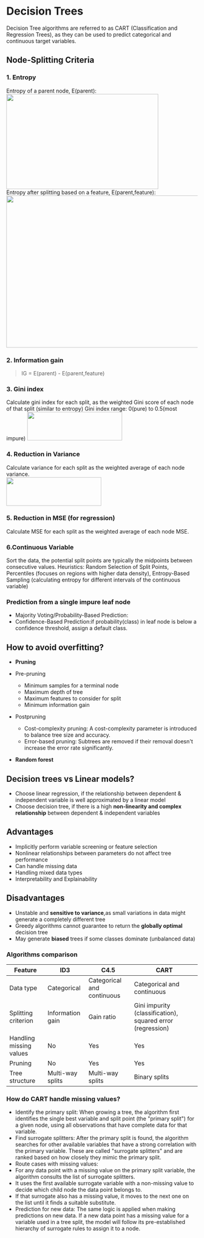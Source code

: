 # Decision Trees
Decision Tree algorithms are referred to as CART (Classification and Regression Trees), as they can be used to predict categorical and continuous target variables.

## Node-Splitting Criteria
### 1. Entropy
Entropy of a parent node, E(parent):   
<img src="https://miro.medium.com/max/446/0*BdgOokoatW17zEK7.png" width="400" height="250">  
Entropy after splitting based on a feature, E(parent,feature):     
<img src="https://miro.medium.com/max/491/0*d-tAV4Ci2D2mzhrg.png" width="600" height="400">  
### 2. Information gain
> IG =   E(parent) - E(parent,feature)

### 3. Gini index
Calculate gini index for each split, as the weighted Gini score of each node of that split (similar to entropy) 
Gini index range: 0(pure) to 0.5(most impure)
<img src="https://miro.medium.com/max/417/1*QF-JeWpQQ86xhRhseHGecg.png" width="250" height="75">

### 4. Reduction in Variance  
Calculate variance for each split as the weighted average of each node variance.  
<img src="https://miro.medium.com/max/300/0*cTpeBgM-byR-rWx_.png" width="250" height="75"> 

### 5. Reduction in MSE (for regression)  
Calculate MSE for each split as the weighted average of each node MSE.

### 6.Continuous Variable
Sort the data, the potential split points are typically the midpoints between consecutive values.
Heuristics: Random Selection of Split Points, Percentiles (focuses on regions with higher data density), Entropy-Based Sampling (calculating entropy for different intervals of the continuous variable)

### Prediction from a single impure leaf node
* Majority Voting/Probability-Based Prediction:
* Confidence-Based Prediction:if probability(class) in leaf node is below a confidence threshold, assign a default class.

## How to avoid overfitting?
* **Pruning**
* Pre-pruning
  * Minimum samples for a terminal node
  * Maximum depth of tree
  * Maximum features to consider for split
  * Minimum information gain
* Postpruning
  * Cost-complexity pruning: A cost-complexity parameter is introduced to balance tree size and accuracy.
  * Error-based pruning: Subtrees are removed if their removal doesn't increase the error rate significantly.
    
* **Random forest**

## Decision trees vs Linear models?
* Choose linear regression, if the relationship between dependent & independent variable is well approximated by a linear model
* Choose decision tree, if there is a high **non-linearity and complex relationship** between dependent & independent variables

## Advantages
* Implicitly perform variable screening or feature selection
* Nonlinear relationships between parameters do not affect tree performance
* Can handle missing data
* Handling mixed data types
* Interpretability and Explainability

## Disadvantages
* Unstable and **sensitive to variance**,as small variations in data might generate a completely different tree
* Greedy algorithms cannot guarantee to return the **globally optimal** decision tree
* May generate **biased** trees if some classes dominate (unbalanced data)

### Algorithms comparison
Feature| ID3	| C4.5	| CART|
--|--|--|--
Data type	| Categorical	|Categorical and continuous	|Categorical and continuous
Splitting criterion|	Information gain|	Gain ratio	|Gini impurity (classification), squared error (regression)
Handling missing values	|No	|Yes	|Yes
Pruning	|No	|Yes|	Yes
Tree structure	|Multi-way splits|	Multi-way splits	|Binary splits

### How do CART handle missing values?
* Identify the primary split: When growing a tree, the algorithm first identifies the single best variable and split point (the "primary split") for a given node, using all observations that have complete data for that variable.
* Find surrogate splitters: After the primary split is found, the algorithm searches for other available variables that have a strong correlation with the primary variable. These are called "surrogate splitters" and are ranked based on how closely they mimic the primary split.
* Route cases with missing values:
 * For any data point with a missing value on the primary split variable, the algorithm consults the list of surrogate splitters.
 * It uses the first available surrogate variable with a non-missing value to decide which child node the data point belongs to.
 * If that surrogate also has a missing value, it moves to the next one on the list until it finds a suitable substitute.
* Prediction for new data: The same logic is applied when making predictions on new data. If a new data point has a missing value for a variable used in a tree split, the model will follow its pre-established hierarchy of surrogate rules to assign it to a node. 
